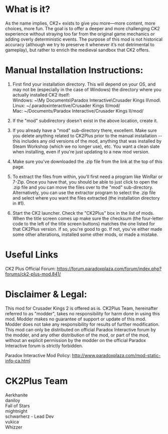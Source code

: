 What is it?
===============================================================================
As the name implies, CK2+ exists to give you more—more content, more choices, more fun.
The goal is to offer a deeper and more challenging CK2 experience without straying too far from the original game mechanics or adding overly deterministic events.
The purpose of this mod is not historical accuracy (although we try to preserve it whenever it’s not detrimental to gameplay), but rather to enrich the medieval sandbox that CK2 offers.

Manual Installation Instructions:
===============================================================================
1) First find your installation directory. This will depend on your OS, and may not be (especially in the case of Windows) the directory where you actually installed CK2 itself:  
Windows: ~\My Documents\Paradox Interactive\Crusader Kings II\mod\\  
Linux: ~/.paradoxinteractive/Crusader Kings II/mod/  
Mac: ~/Documents/Paradox Interactive/Crusader Kings II/mod/
2) If the "mod" subdirectory doesn't exist in the above location, create it.

3) If you already have a "mod" sub-directory there, excellent. Make sure you delete anything related to CK2Plus prior to the manual installation -- this includes any old versions of the mod, anything that was installed by Steam Workshop (which we no longer use), etc. You want a clean slate when installing, even if you're just updating to a new mod version.

4) Make sure you've downloaded the .zip file from the link at the top of this page.

5) To extract the files from within, you'll first need a program like WinRar or 7-Zip. Once you have that, you should be able to just click to open the .zip file and you can move the files over to the "mod" sub-directory. Alternatively, you can use the extractor program to select the .zip file and select where you want the files extracted (the installation directory in #1).

6) Start the CK2 launcher. Check the "CK2Plus" box in the list of mods. When the title screen comes up make sure the checksum (the four-letter code to the left of the title screen buttons) matches the one listed for that CK2Plus version. If so, you're good to go. If not, you've either made some other alterations, installed some other mods, or made a mistake.

Useful Links
===============================================================================
CK2 Plus Official Forum: https://forum.paradoxplaza.com/forum/index.php?forums/ck2-plus-mod.841/

Disclaimer & Legal:
===============================================================================
This mod for Crusader Kings 2 is offered as is. CK2Plus Team, hereinafter referred to as "modder", takes no responsibility for harm done in using this mod.
Modder makes no guarantee of support or update of this mod. Modder does not take any responsibility for results of further modification.
This mod can only be distributed on official Paradox Interactive forum by the modder, and any other distribution of the mod, or part of the mod, without an explicit permission by the modder on the official Paradox Interactive forum is strictly forbidden.

Paradox Interactive Mod Policy: http://www.paradoxplaza.com/mod-static-info-ca.html

CK2Plus Team
===============================================================================
Aerkhanite  
daniloy  
Fall of Stars  
mightnight  
schwarherz - Lead Dev  
vukica  
Whizzer
